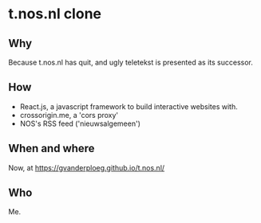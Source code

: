 # t.nos.nl clone

## Why

Because t.nos.nl has quit, and ugly teletekst is presented as its successor.

## How

* React.js, a javascript framework to build interactive websites with.
* crossorigin.me, a 'cors proxy'
* NOS's RSS feed ('nieuwsalgemeen')

## When and where

Now, at https://gvanderploeg.github.io/t.nos.nl/

## Who

Me.

